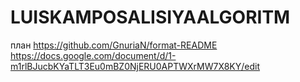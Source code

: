 # LUISKAMPOSALISIYAALGORITM
план https://github.com/GnuriaN/format-README
https://docs.google.com/document/d/1-m1rlBJucbKYaTLT3Eu0mBZ0NjERU0APTWXrMW7X8KY/edit
